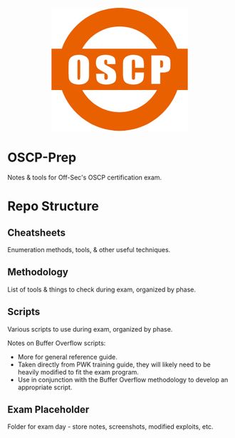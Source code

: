 <p align=center><img src=Assets/Img/OSCP-logo.png></p>

# OSCP-Prep

Notes & tools for Off-Sec's OSCP certification exam.

# Repo Structure

## Cheatsheets

Enumeration methods, tools, & other useful techniques.

## Methodology

List of tools & things to check during exam, organized by phase.

## Scripts

Various scripts to use during exam, organized by phase.

Notes on Buffer Overflow scripts:

- More for general reference guide.
- Taken directly from PWK training guide, they will likely need to be heavily modified to fit the exam program.
- Use in conjunction with the Buffer Overflow methodology to develop an appropriate script.

## Exam Placeholder

Folder for exam day - store notes, screenshots, modified exploits, etc.
